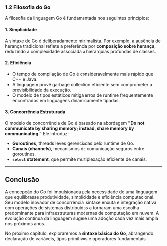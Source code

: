 
### **1.2 Filosofia do Go**

A filosofia da linguagem Go é fundamentada nos seguintes princípios:

#### **1. Simplicidade**
A sintaxe de Go é deliberadamente minimalista. Por exemplo, a ausência de herança tradicional reflete a preferência por **composição sobre herança**, reduzindo a complexidade associada a hierarquias profundas de classes.

#### **2. Eficiência**
- O tempo de compilação de Go é consideravelmente mais rápido que C++ e Java.
- A linguagem provê garbage collection eficiente sem comprometer a previsibilidade da execução.
- O modelo de tipos estáticos mitiga erros de runtime frequentemente encontrados em linguagens dinamicamente tipadas.

#### **3. Concorrência Estruturada**
O modelo de concorrência de Go é baseado na abordagem **"Do not communicate by sharing memory; instead, share memory by communicating."** Ele introduz:
- **Goroutines**, threads leves gerenciadas pelo runtime de Go.
- **Canais (channels)**, mecanismos de comunicação seguros entre goroutines.
- **`select` statement**, que permite multiplexação eficiente de canais.

---

## **Conclusão**
A concepção do Go foi impulsionada pela necessidade de uma linguagem que equilibrasse produtividade, simplicidade e eficiência computacional. Seu modelo inovador de concorrência, sintaxe enxuta e integração nativa com operações de sistemas distribuídos a tornaram uma escolha predominante para infraestruturas modernas de computação em nuvem. A evolução contínua da linguagem sugere uma adoção cada vez mais ampla nos próximos anos.

No próximo capítulo, exploraremos a **sintaxe básica do Go**, abrangendo declaração de variáveis, tipos primitivos e operadores fundamentais.
